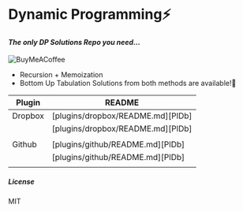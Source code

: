 # Dynamic Programming⚡
#### _The only DP Solutions Repo you need..._
![BuyMeACoffee](https://img.shields.io/badge/Buy%20Me%20a%20Coffee-ffdd00?style=for-the-badge&logo=buy-me-a-coffee&logoColor=black)

- Recursion + Memoization
- Bottom Up Tabulation
Solutions from both methods are available!🤘



| Plugin | README |
| ------ | ------ |
| Dropbox | [plugins/dropbox/README.md][PlDb] | 
|         | [plugins/dropbox/README.md][PlDb] |
|         |               |
| Github | [plugins/github/README.md][PlDb] | 
|         | [plugins/github/README.md][PlDb] |
|         |               |

##### License

MIT

